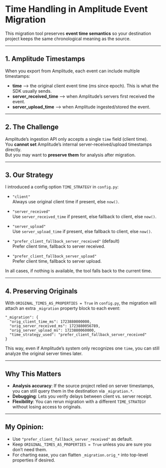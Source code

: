 # Time Handling in Amplitude Event Migration

This migration tool preserves **event time semantics** so your destination project keeps the same chronological meaning as the source.

---

## 1. Amplitude Timestamps

When you export from Amplitude, each event can include multiple timestamps:

- **time** --> the original client event time (ms since epoch). This is what the SDK usually sends.  
- **server_received_time** --> when Amplitude’s servers first received the event.  
- **server_upload_time** --> when Amplitude ingested/stored the event.  

---

## 2. The Challenge

Amplitude’s ingestion API only accepts a single `time` field (client time).  
You **cannot set** Amplitude’s internal server-received/upload timestamps directly.  
But you may want to **preserve them** for analysis after migration.

---

## 3. Our Strategy

I introduced a config option `TIME_STRATEGY` in `config.py`:

- `"client"`  
  Always use original client time if present, else `now()`.

- `"server_received"`  
  Use `server_received_time` if present, else fallback to client, else `now()`.

- `"server_upload"`  
  Use `server_upload_time` if present, else fallback to client, else `now()`.

- `"prefer_client_fallback_server_received"` (default)  
  Prefer client time, fallback to server received.

- `"prefer_client_fallback_server_upload"`  
  Prefer client time, fallback to server upload.

In all cases, if nothing is available, the tool falls back to the current time.

---

## 4. Preserving Originals

With `ORIGINAL_TIMES_AS_PROPERTIES = True` in `config.py`, the migration will attach an extra `_migration` property block to each event:

```
"_migration": {
  "orig_client_time_ms": 1723880000000,
  "orig_server_received_ms": 1723880056789,
  "orig_server_upload_ms": 1723880060000,
  "time_strategy_used": "prefer_client_fallback_server_received"
}
```

This way, even if Amplitude’s system only recognizes one `time`, you can still analyze the original server times later.

---

## Why This Matters

- **Analysis accuracy**: If the source project relied on server timestamps, you can still query them in the destination via `_migration.*`.  
- **Debugging**: Lets you verify delays between client vs. server receipt.  
- **Flexibility**: You can rerun migration with a different `TIME_STRATEGY` without losing access to originals.  

---

## My Opinion:
- Use `"prefer_client_fallback_server_received"` as default.  
- Keep `ORIGINAL_TIMES_AS_PROPERTIES = True` unless you are sure you don’t need them.  
- For charting ease, you can flatten `_migration.orig_*` into top-level properties if desired.
